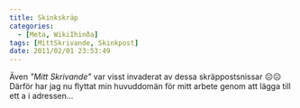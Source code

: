 ```yaml
---
title: Skinkskräp
categories:
  - [Meta, WikiIhinða]
tags: [MittSkrivande, Skinkpost]
date: 2011/02/01 23:53:49
---
```

Även _"Mitt Skrivande"_ var visst invaderat av dessa skräppostsnissar ☹☹ Därför har jag nu flyttat min huvuddomän för mitt arbete genom att lägga till ett a i adressen...
